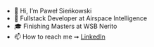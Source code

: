 - 👋 Hi, I’m Paweł Sieńkowski
- 👀 Fullstack Developer at Airspace Intelligence
- 🎓 Finishing Masters at WSB Nerito
- 📫 How to reach me ➞ [LinkedIn](https://www.linkedin.com/in/sienkowski-pawel)

<!---
Sienkowski99/Sienkowski99 is a ✨ special ✨ repository because its `README.md` (this file) appears on your GitHub profile.
You can click the Preview link to take a look at your changes.
--->
